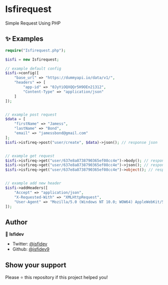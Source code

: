 # Isfirequest
Simple Request Using PHP

## ✨ Examples

```php
require("Isfirequest.php");

$isfi = new Isfirequest;

// example default config
$isfi->config([
	"base_url" => "https://dummyapi.io/data/v1/",
	"headers" => [
		"app-id" => "0JyYiOQXQQr5H9OEn21312",
		"Content-Type" => "application/json"
	]
]);


// example post request
$data = [
	"firstName" => "Jamess",
	"lastName" => "Bond",
	"email" => "jamessbond@gmail.com"
];
$isfi->isfireq->post("user/create", $data)->json(); // response json


// example get request
$isfi->isfireq->get("user/637e8a8738790365ef08cc4e")->body(); // response default
$isfi->isfireq->get("user/637e8a8738790365ef08cc4e")->json(); // response json
$isfi->isfireq->get("user/637e8a8738790365ef08cc4e")->object(); // response object


// example add new header
$isfi->addHeaders([
	"Accept" => "application/json",
	"X-Requested-With" => "XMLHttpRequest",
	"User-Agent" => "Mozilla/5.0 (Windows NT 10.0; WOW64) AppleWebKit/537.36 (KHTML, like Gecko) Chrome/44.0.2403.125 Safari/537.36"
]);
```


## Author

👤 **Isfidev**

- Twitter: [@isfidev](https://twitter.com/isfidev)
- Github: [@isfidev9](https://github.com/isfidev9)

## Show your support

Please ⭐️ this repository if this project helped you!
